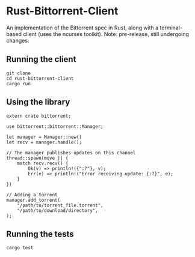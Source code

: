 # Rust-Bittorrent-Client

An implementation of the Bittorrent spec in Rust, along with a terminal-based client (uses the ncurses toolkit). Note: pre-release, still undergoing changes.

## Running the client

```
git clone 
cd rust-bittorrent-client
cargo run
```

## Using the library

```
extern crate bittorrent;

use bittorrent::bittorrent::Manager;

let manager = Manager::new()
let recv = manager.handle();

// The manager publishes updates on this channel
thread::spawn(move || {
    match recv.recv() {
        Ok(v) => println!({":?"}, v);
        Err(e) => println!("Error receiving update: {:?}", e); 
    }
})

// Adding a torrent
manager.add_torrent(
    "/path/to/torrent_file.torrent", 
    "/path/to/download/directory",
);
```

## Running the tests

`cargo test`

